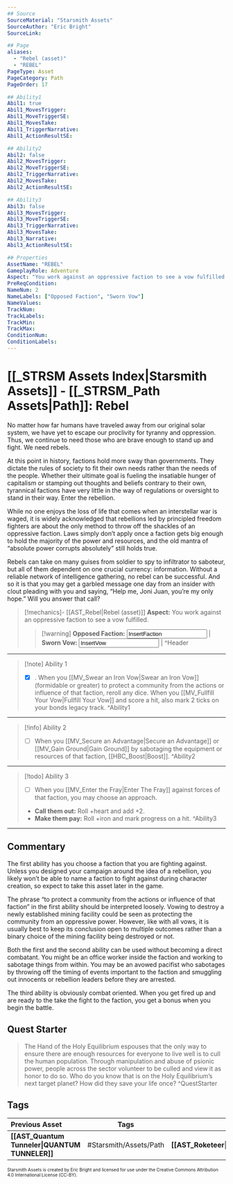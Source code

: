 ```yaml
---
## Source
SourceMaterial: "Starsmith Assets"
SourceAuthor: "Eric Bright"
SourceLink: 

## Page
aliases: 
  - "Rebel (asset)"
  - "REBEL"
PageType: Asset
PageCategory: Path
PageOrder: 17

## Ability1
Abil1: true 
Abil1_MovesTrigger: 
Abil1_MoveTriggerSE: 
Abil1_MovesTake: 
Abil1_TriggerNarrative: 
Abil1_ActionResultSE: 

## Ability2
Abil2: false 
Abil2_MovesTrigger: 
Abil2_MoveTriggerSE: 
Abil2_TriggerNarrative: 
Abil2_MovesTake: 
Abil2_ActionResultSE: 

## Ability3
Abil3: false 
Abil3_MovesTrigger: 
Abil3_MoveTriggerSE: 
Abil3_TriggerNarrative: 
Abil3_MovesTake: 
Abil3_Narrative: 
Abil3_ActionResultSE: 

## Properties
AssetName: "REBEL"
GameplayRole: Adventure
Aspect: "You work against an oppressive faction to see a vow fulfilled."
PreReqCondition: 
NameNum: 2
NameLabels: ["Opposed Faction", "Sworn Vow"]
NameValues: 
TrackNum: 
TrackLabels: 
TrackMin: 
TrackMax: 
ConditionNum: 
ConditionLabels:
---
```

# [[_STRSM Assets Index|Starsmith Assets]] - [[_STRSM_Path Assets|Path]]: Rebel
No matter how far humans have traveled away from our original solar system, we have yet to escape our proclivity for tyranny and oppression. Thus, we continue to need those who are brave enough to stand up and fight. We need rebels.

At this point in history, factions hold more sway than governments. They dictate the rules of society to fit their own needs rather than the needs of the people. Whether their ultimate goal is fueling the insatiable hunger of capitalism or stamping out thoughts and beliefs contrary to their own, tyrannical factions have very little in the way of regulations or oversight to stand in their way. Enter the rebellion.

While no one enjoys the loss of life that comes when an interstellar war is waged, it is widely acknowledged that rebellions led by principled freedom fighters are about the only method to throw off the shackles of an oppressive faction. Laws simply don’t apply once a faction gets big enough to hold the majority of the power and resources, and the old mantra of “absolute power corrupts absolutely” still holds true.

Rebels can take on many guises from soldier to spy to infiltrator to saboteur, but all of them dependent on one crucial currency: information. Without a reliable network of intelligence gathering, no rebel can be successful. And so it is that you may get a garbled message one day from an insider with clout pleading with you and saying, “Help me, Joni Juan, you’re my only hope.” Will you answer that call?

> [!mechanics]- [[AST_Rebel|Rebel (asset)]]
> **Aspect:** You work against an oppressive faction to see a vow fulfilled.
> > [!warning] **Opposed Faction:** <input type=texbox value="InsertFaction"> | **Sworn Vow:** <input type=texbox value="InsertVow"> | ^Header
___

> [!note] Ability 1
> - [x] . When you [[MV_Swear an Iron Vow|Swear an Iron Vow]] (formidable or greater) to protect a community from the actions or influence of that faction, reroll any dice.
> When you [[MV_Fullfill Your Vow|Fullfill Your Vow]] and score a hit, also mark 2 ticks on your bonds legacy track. ^Ability1
___
> [!info] Ability 2
> - [ ] When you [[MV_Secure an Advantage|Secure an Advantage]] or [[MV_Gain Ground|Gain Ground]] by sabotaging the equipment or resources of that faction, [[HBC_Boost|Boost]]. ^Ability2
___
> [!todo] Ability 3
> - [ ] When you [[MV_Enter the Fray|Enter The Fray]] against forces of that faction, you may choose an approach.
> - **Call them out:** Roll +heart and add +2.
> - **Make them pay:** Roll +iron and mark progress on a hit. ^Ability3
___

## Commentary
The first ability has you choose a faction that you are fighting against. Unless you designed your campaign around the idea of a rebellion, you likely won’t be able to name a faction to fight against during character creation, so expect to take this asset later in the game.

The phrase “to protect a community from the actions or influence of that faction” in the first ability should be interpreted loosely. Vowing to destroy a newly established mining facility could be seen as protecting the community from an oppressive power. However, like with all vows, it is usually best to keep its conclusion open to multiple outcomes rather than a binary choice of the mining facility being destroyed or not.

Both the first and the second ability can be used without becoming a direct combatant. You might be an office worker inside the faction and working to sabotage things from within. You may be an avowed pacifist who sabotages by throwing off the timing of events important to the faction and smuggling out innocents or rebellion leaders before they are arrested.

The third ability is obviously combat oriented. When you get fired up and are ready to the take the fight to the faction, you get a bonus when you begin the battle.

## Quest Starter
> The Hand of the Holy Equilibrium espouses that the only way to ensure there are enough resources for everyone to live well is to cull the human population. Through manipulation and abuse of psionic power, people across the sector volunteer to be culled and view it as honor to do so. Who do you know that is on the Holy Equilibrium’s next target planet? How did they save your life once? ^QuestStarter

## Tags

| Previous Asset| Tags | Next Asset |
| :--- | :---: | ---: |
| **[[AST_Quantum Tunneler\|QUANTUM TUNNELER]]** | #Starsmith/Assets/Path | **[[AST_Roketeer\|ROCKETEER]]** |

<font size=-2>Starsmith Assets is created by Eric Bright and licensed for use under the Creative Commons Attribution 4.0 International License (CC-BY).</font>
